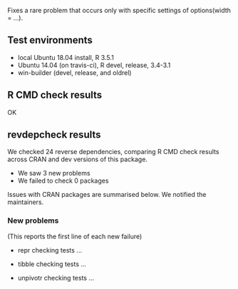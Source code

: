 Fixes a rare problem that occurs only with specific settings of options(width = ...).

## Test environments

* local Ubuntu 18.04 install, R 3.5.1
* Ubuntu 14.04 (on travis-ci), R devel, release, 3.4-3.1
* win-builder (devel, release, and oldrel)

## R CMD check results

OK

## revdepcheck results

We checked 24 reverse dependencies, comparing R CMD check results across CRAN and dev versions of this package.

 * We saw 3 new problems
 * We failed to check 0 packages

Issues with CRAN packages are summarised below. We notified the maintainers.

### New problems
(This reports the first line of each new failure)

* repr
  checking tests ...

* tibble
  checking tests ...

* unpivotr
  checking tests ...

